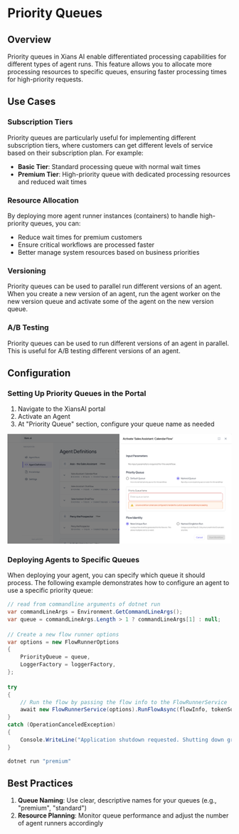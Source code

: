 # Priority Queues

## Overview

Priority queues in Xians AI enable differentiated processing capabilities for different types of agent runs. This feature allows you to allocate more processing resources to specific queues, ensuring faster processing times for high-priority requests.

## Use Cases

### Subscription Tiers

Priority queues are particularly useful for implementing different subscription tiers, where customers can get different levels of service based on their subscription plan. For example:

- **Basic Tier**: Standard processing queue with normal wait times
- **Premium Tier**: High-priority queue with dedicated processing resources and reduced wait times

### Resource Allocation

By deploying more agent runner instances (containers) to handle high-priority queues, you can:

- Reduce wait times for premium customers
- Ensure critical workflows are processed faster
- Better manage system resources based on business priorities

### Versioning

Priority queues can be used to parallel run different versions of an agent. When you create a new version of an agent, run the agent worker on the new version queue and activate some of the agent on the new version queue.

### A/B Testing

Priority queues can be used to run different versions of an agent in parallel. This is useful for A/B testing different versions of an agent.

## Configuration

### Setting Up Priority Queues in the Portal

1. Navigate to the XiansAI portal
2. Activate an Agent
3. At "Priority Queue" section, configure your queue name as needed

![Priority Queue Configuration](../images/priority-queue.png)

### Deploying Agents to Specific Queues

When deploying your agent, you can specify which queue it should process. The following example demonstrates how to configure an agent to use a specific priority queue:

```csharp
// read from commandline arguments of dotnet run
var commandLineArgs = Environment.GetCommandLineArgs();
var queue = commandLineArgs.Length > 1 ? commandLineArgs[1] : null;

// Create a new flow runner options
var options = new FlowRunnerOptions
{
    PriorityQueue = queue,
    LoggerFactory = loggerFactory,
};

try
{
    // Run the flow by passing the flow info to the FlowRunnerService
    await new FlowRunnerService(options).RunFlowAsync(flowInfo, tokenSource.Token);
}
catch (OperationCanceledException)
{
    Console.WriteLine("Application shutdown requested. Shutting down gracefully...");
}
```

```bash
dotnet run "premium"
```

## Best Practices

1. **Queue Naming**: Use clear, descriptive names for your queues (e.g., "premium", "standard")
2. **Resource Planning**: Monitor queue performance and adjust the number of agent runners accordingly
